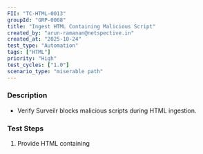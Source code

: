 ```yaml
---
FII: "TC-HTML-0013"
groupId: "GRP-0008"
title: "Ingest HTML Containing Malicious Script"
created_by: "arun-ramanan@netspective.in"
created_at: "2025-10-24"
test_type: "Automation"
tags: ["HTML"]
priority: "High"
test_cycles: ["1.0"]
scenario_type: "miserable path"
---
```

### Description
- Verify Surveilr blocks malicious scripts during HTML ingestion.

### Test Steps
1. Provide HTML containing <script> tags with XSS payload.  
2. Trigger ingestion.  
3. Monitor logs for script handling.

### Expected Result
- Malicious scripts blocked.  
- Content ingested safely without executing scripts.
